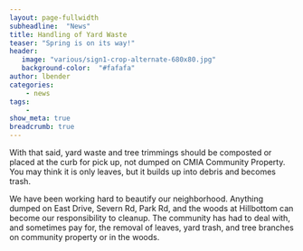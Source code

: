 ```yaml
---
layout: page-fullwidth
subheadline:  "News"
title: Handling of Yard Waste
teaser: "Spring is on its way!"
header:
   image: "various/sign1-crop-alternate-680x80.jpg"
   background-color:  "#fafafa"
author: lbender
categories:
    - news
tags:
    - 
show_meta: true
breadcrumb: true
---
```


With that
 said, yard waste and tree trimmings
should be composted or placed at the
curb for pick up, not dumped on
CMIA Community Property. You
may think it is only leaves, but it
builds up into debris and becomes
trash.

We have been working hard to beautify our neighborhood. Anything
dumped on East Drive, Severn Rd,
Park Rd, and the woods at Hillbottom can become our responsibility to
cleanup.
The community has had to deal with,
and sometimes pay for, the removal
of leaves, yard trash, and tree
branches on community property or
in the woods.

